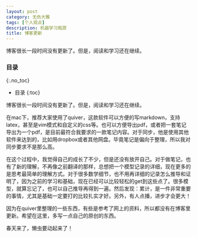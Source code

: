 ```yaml
---
layout: post
category: 无伤大雅
tags: [个人观点]
description: 机器学习瓶颈
title: 博客更新
---
```


博客很长一段时间没有更新了。但是，阅读和学习还在继续。

<!-- more -->

### 目录
{:.no_toc}

* 目录
{:toc}

博客很长一段时间没有更新了。但是，阅读和学习还在继续。

在mac下，推荐大家使用了quiver，这款软件可以方便的写markdown，支持latex，甚至是vim模式和自定义的css等。也可以方便导出pdf，或者把一套笔记导出为一个pdf，是目前最符合我要求的一款笔记内容。对于同步，他是使用其他软件来达到的，比如用dropbox或者其他网盘。毕竟笔记是偏向于整理，所以我对同步要求不是那么高。

在这个过程中，我觉得自己的成长了不少，但是还没有放开自己。对于做笔记，也有了新的理解，不再像之前翻译的那样，总想把一个模型记录的详细，现在更多的是思考最简单的理解方式。对于很多数学细节，也不用再详细的记录怎么推导和证明了，因为之前的学习和基础，现在已经可以比较轻松的get到这些点了。很多模型，就算忘记了，也可以自己推导再得到一遍。然后发现：累计，是一件非常重要的事情，尤其是基础一定要打的比较扎实才好。另外，有人点播，进步才会更大！

因为在quiver里整理的一些东西，有些是参考了网上的资料，所以都没有在博客里更新。希望在这里，多写一点自己的原创的东西。

春天来了，懒虫要动起来了！